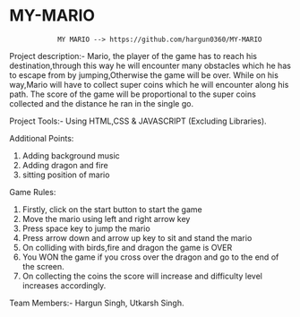 # MY-MARIO

				MY MARIO --> https://github.com/hargun0360/MY-MARIO


Project description:- Mario, the player of the game has to reach his destination,through this way he will encounter many obstacles which he has to escape from by jumping,Otherwise the game will be over. 
While on his way,Mario will have to collect super coins which he will encounter along his path. The score of the game will be proportional to the super coins collected and the distance he ran in the single go.

Project Tools:- Using HTML,CSS & JAVASCRIPT (Excluding Libraries).

Additional Points:

1) Adding background music
2) Adding dragon and fire
3) sitting position of mario

Game Rules:
1) Firstly, click on the start button to start the game 
2) Move the mario using left and right arrow key
3) Press space key to jump the mario
4) Press arrow down and arrow up key to sit and stand the mario
5) On colliding with birds,fire and dragon the game is OVER
6) You WON the game if you cross over the dragon and go to the end of the screen.
7) On collecting the coins the score will increase and difficulty level increases accordingly.


Team Members:-  Hargun Singh, Utkarsh Singh.
